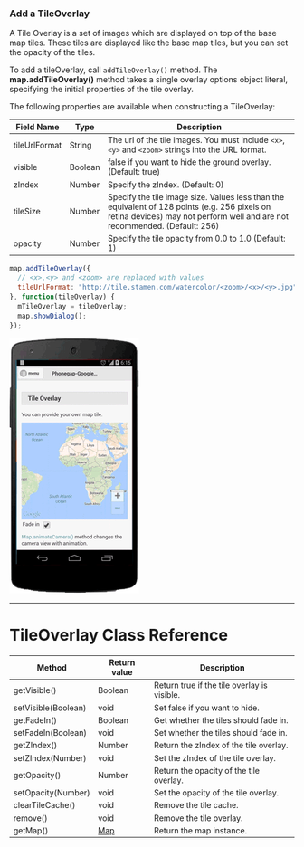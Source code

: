 ### Add a TileOverlay
A Tile Overlay is a set of images which are displayed on top of the base map tiles.
These tiles are displayed like the base map tiles, but you can set the opacity of the tiles.

To add a tileOverlay, call `addTileOverlay()` method.
The **map.addTileOverlay()** method takes a single overlay options object literal, specifying the initial properties of the tile overlay.

The following properties are available when constructing a TileOverlay:

Field Name | Type | Description
----|------|----
tileUrlFormat | String | The url of the tile images. You must include `<x>`,`<y>` and `<zoom>` strings into the URL format.
visible | Boolean | false if you want to hide the ground overlay. (Default: true)
zIndex | Number | Specify the zIndex. (Default: 0)
tileSize | Number | Specify the tile image size. Values less than the equivalent of 128 points (e.g. 256 pixels on retina devices) may not perform well and are not recommended. (Default: 256)
opacity | Number | Specify the tile opacity from 0.0 to 1.0 (Default: 1)

```js
map.addTileOverlay({
  // <x>,<y> and <zoom> are replaced with values
  tileUrlFormat: "http://tile.stamen.com/watercolor/<zoom>/<x>/<y>.jpg"
}, function(tileOverlay) {
  mTileOverlay = tileOverlay;
  map.showDialog();
});
```
![image](tileOverlay.gif)

***
# TileOverlay Class Reference
Method | Return value | Description
----|------|----
getVisible() | Boolean  | Return true if the tile overlay is visible.
setVisible(Boolean) | void  | Set false if you want to hide.
getFadeIn() | Boolean  | Get whether the tiles should fade in.
setFadeIn(Boolean) | void  | Set whether the tiles should fade in.
getZIndex() | Number  | Return the zIndex of the tile overlay.
setZIndex(Number) | void  | Set the zIndex of the tile overlay.
getOpacity() | Number  | Return the opacity of the tile overlay.
setOpacity(Number) | void  | Set the opacity of the tile overlay.
clearTileCache() | void  | Remove the tile cache.
remove() | void  | Remove the tile overlay.
getMap() | [Map](../Map/README.md)  | Return the map instance.
